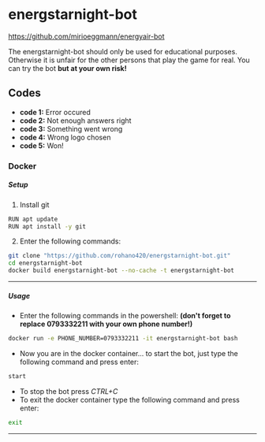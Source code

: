 # energstarnight-bot

https://github.com/mirioeggmann/energyair-bot


The energstarnight-bot should only be used for educational purposes. Otherwise it is unfair for the other persons that play the game for real. You can try the bot **but at your own risk!**

## Codes
- **code 1:** Error occured
- **code 2:** Not enough answers right
- **code 3:** Something went wrong
- **code 4:** Wrong logo chosen
- **code 5:** Won!

### Docker
##### Setup
1. Install git
```bash
RUN apt update
RUN apt install -y git
```
2. Enter the following commands:
```bash
git clone "https://github.com/rohano420/energstarnight-bot.git"
cd energstarnight-bot
docker build energstarnight-bot --no-cache -t energstarnight-bot
```
---

##### Usage
- Enter the following commands in the powershell: **(don't forget to replace 0793332211 with your own phone number!)**
```bash
docker run -e PHONE_NUMBER=0793332211 -it energstarnight-bot bash
```
- Now you are in the docker container... to start the bot, just type the following command and press enter:
```bash
start
```
- To stop the bot press *CTRL+C*
- To exit the docker container type the following command and press enter:
```bash
exit
```
---
